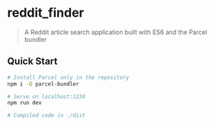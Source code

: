 # reddit_finder

> A Reddit article search application built with ES6 and the Parcel bundler

## Quick Start

```bash
# Install Parcel only in the repository
npm i -D parcel-bundler

# Serve on localhost:1234
npm run dev

# Compiled code in ./dist
```
